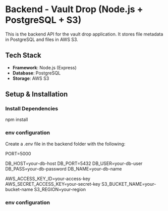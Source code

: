 # Backend - Vault Drop (Node.js + PostgreSQL + S3)

This is the backend API for the vault drop application. It stores file metadata in PostgreSQL and files in AWS S3.

## Tech Stack  
- **Framework**: Node.js (Express)  
- **Database**: PostgreSQL  
- **Storage**: AWS S3  

##  Setup & Installation  

### Install Dependencies  

npm install

### env configuration  


Create a .env file in the backend folder with the following:

PORT=5000

DB_HOST=your-db-host
DB_PORT=5432
DB_USER=your-db-user
DB_PASS=your-db-password
DB_NAME=your-db-name

AWS_ACCESS_KEY_ID=your-access-key
AWS_SECRET_ACCESS_KEY=your-secret-key
S3_BUCKET_NAME=your-bucket-name
S3_REGION=your-region


### env configuration  
